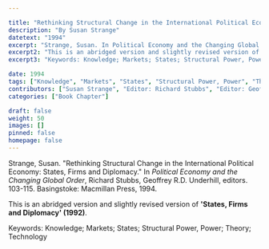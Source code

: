```yaml
---

title: "Rethinking Structural Change in the International Political Economy: States, Firms and Diplomacy"
description: "By Susan Strange"
datetext: "1994"
excerpt: "Strange, Susan. In Political Economy and the Changing Global Order. Richard Stubbs, Geoffrey R.D. Underhill, editors. 103-115. Basingstoke: Macmillan Press, 1994."
excerpt2: "This is an abridged version and slightly revised version of 'States, Firms and Diplomacy' (1992)."
excerpt3: "Keywords: Knowledge; Markets; States; Structural Power, Power; Theory; Technology"

date: 1994
tags: ["Knowledge", "Markets", "States", "Structural Power, Power", "Theory", "1990's"]
contributors: ["Susan Strange", "Editor: Richard Stubbs", "Editor: Geoffrey R.D. Underhill"]
categories: ["Book Chapter"]

draft: false
weight: 50
images: []
pinned: false
homepage: false
---
```


Strange, Susan. "Rethinking Structural Change in the International Political Economy: States, Firms and Diplomacy." In *Political Economy and the Changing Global Order*, Richard Stubbs, Geoffrey R.D. Underhill, editors. 103-115. Basingstoke: Macmillan Press, 1994.

This is an abridged version and slightly revised version of **'States, Firms and Diplomacy' (1992)**.

Keywords: Knowledge; Markets; States; Structural Power, Power; Theory; Technology
